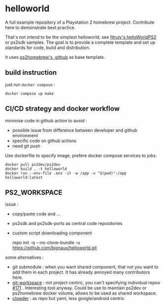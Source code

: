 # helloworld

A full example repository of a Playstation 2 homebrew project.
Contribute here to demonstrate best practice.

That's not intend to be the simplest helloworld, see [fjtrujy's
helloWorldPS2](https://github.com/fjtrujy/helloWorldPS2) or ps2sdk samples.
The goal is to provide a complete template and set up standards for code, build
and distribution.

It uses [ps2homebrew's .github](https://github.com/ps2homebrew/.github) as base template.

## build instruction

just run `docker compose` :

    docker compose up make

## CI/CD strategy and docker workflow

minimise code in github action to avoid :
-   possible issue from difference between developer and github environment
-   specific code on github actions
-   need git push

Use dockerfile to specify image, prefere docker compose services to jobs.

    docker pull ps2dev/ps2dev
    docker build . -t helloworld
    docker run --env-file .env -it -w /app -v "$(pwd)":/app helloworld:latest

## PS2_WORKSPACE

issue :

-   copy/paste code and ...
-   ps2sdk and ps2sdk-ports as central code repositories
-   custom script downloading component



    repo init -q --no-clone-bundle -u https://github.com/bignaux/helloworld.git

some alternatives :
-   git submodule : when you want shared component, that not you want to add them in each project.
 It has already annoyed many contributors here.
-   [git-workspace](https://github.com/orf/git-workspace) : not project centric, you can't specifying individual
 repos [#171](https://github.com/orf/git-workspace/issues/171) . Interesting tool anyway. Could be use to maintain
 ps2dev or ps2homebrew docker volume, allows to be used as shared workspace.
-   [clowder](https://clowder.cat/) : as repo but yaml, less google/android centric
